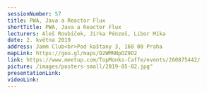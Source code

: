 ```yaml
---
sessionNumber: 57
title: PWA, Java a Reactor Flux
shortTitle: PWA, Java a Reactor Flux
lecturers: Aleš Roubíček, Jirka Pénzeš, Libor Míka
date: 2. května 2019
address: Jamm Club<br>Pod kaštany 3, 160 00 Praha
mapLink: https://goo.gl/maps/D2WMNNpDZ9D2
link: https://www.meetup.com/TopMonks-Caffe/events/260875442/
picture: /images/posters-small/2019-05-02.jpg"
presentationLink:
videoLink:
---
```

